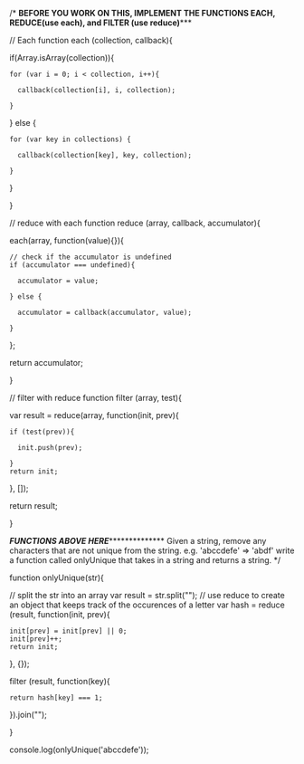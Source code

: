 /*
********BEFORE YOU WORK ON THIS, IMPLEMENT THE FUNCTIONS EACH, REDUCE(use each), and FILTER (use reduce)***********

// Each
function each (collection, callback){

  if(Array.isArray(collection)){
  
    for (var i = 0; i < collection, i++){
    
      callback(collection[i], i, collection);
    
    }
  
  } else {
  
    for (var key in collections) {
    
      callback(collection[key], key, collection);
    
    }
  
  }

}

// reduce with each
function reduce (array, callback, accumulator){

  each(array, function(value){}){
  
    // check if the accumulator is undefined
    if (accumulator === undefined){
    
      accumulator = value;
    
    } else {
    
      accumulator = callback(accumulator, value);
    
    }
  
  };
  
  return accumulator;

}

// filter with reduce
function filter (array, test){

  var result = reduce(array, function(init, prev){
  
    if (test(prev)){
    
      init.push(prev);
    
    }
    return init;
  
  }, []);
  
  return result;

}




*********************FUNCTIONS ABOVE HERE***********************************
Given a string, remove any characters that are not unique from the string.
e.g.  'abccdefe' => 'abdf'
write a function called onlyUnique that takes in a string and returns a string.
*/

function onlyUnique(str){

  // split the str into an array
  var result = str.split("");
  // use reduce to create an object that keeps track of the occurences of a letter
  var hash = reduce (result, function(init, prev){
  
    init[prev] = init[prev] || 0;
    init[prev]++;
    return init;
  
  }, {});
  
  filter (result, function(key){
  
    return hash[key] === 1;
  
  }).join("");

}

console.log(onlyUnique('abccdefe'));
